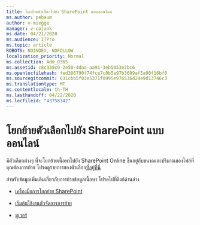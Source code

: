 ```yaml
---
title: โยกย้ายตัวเลือกไปยัง SharePoint แบบออนไลน์
ms.author: pebaum
author: v-miegge
manager: v-cojank
ms.date: 04/21/2020
ms.audience: ITPro
ms.topic: article
ROBOTS: NOINDEX, NOFOLLOW
localization_priority: Normal
ms.collection: Adm_O365
ms.assetid: c8c339c9-2e50-4daa-aa91-3eb5053e2bc6
ms.openlocfilehash: fed306790f74fce7c0b5a97b3609af5a90f16bf0
ms.sourcegitcommit: 631cbb5f03e5371f0995e976536d24e9d13746c3
ms.translationtype: MT
ms.contentlocale: th-TH
ms.lasthandoff: 04/22/2020
ms.locfileid: "43758342"
---
```

# <a name="migrate-options-to-sharepoint-online"></a>โยกย้ายตัวเลือกไปยัง SharePoint แบบออนไลน์

มีตัวเลือกต่างๆ ที่จะโยกย้ายเนื้อหาไปยัง SharePoint Online ขึ้นอยู่กับขนาดและปริมาณของไฟล์ที่คุณต้องการย้าย โปรดดูรายการของตัวเลือก[ที่อยู่ที่นี่](https://docs.microsoft.com/sharepointmigration/migrate-to-sharepoint-online)

สําหรับข้อมูลเพิ่มเติมเกี่ยวกับการย้ายข้อมูลเนื้อหา โปรดไปที่ลิงก์ด้านล่าง

- [เครื่องมือการโยกย้าย SharePoint](https://docs.microsoft.com/sharepointmigration/introducing-the-sharepoint-migration-tool)

- [เริ่มต้นใช้งานตัวจัดการการย้าย](https://docs.microsoft.com/sharepointmigration/mm-get-started)

- [มูเวอร์](https://mover.io/)
